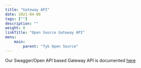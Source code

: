 ```yaml
---
title: "Gateway API"
date: 2021-04-06
tags: [""]
description: ""
weight: 0
linkTitle: "Open Source Gateway API"
menu:
    main:
        parent: "Tyk Open Source"
---
```


Our Swagger/Open API based Gateway API is documented [here](/docs/tyk-gateway-api/)